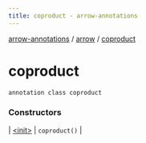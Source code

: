 ```yaml
---
title: coproduct - arrow-annotations
---
```


[arrow-annotations](../../index.html) / [arrow](../index.html) / [coproduct](./index.html)

# coproduct

`annotation class coproduct`

### Constructors

| [&lt;init&gt;](-init-.html) | `coproduct()` |

